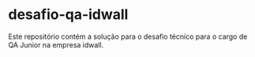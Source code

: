 # desafio-qa-idwall
Este repositório contém a solução para o desafio técnico para o cargo de QA Junior na empresa idwall.
